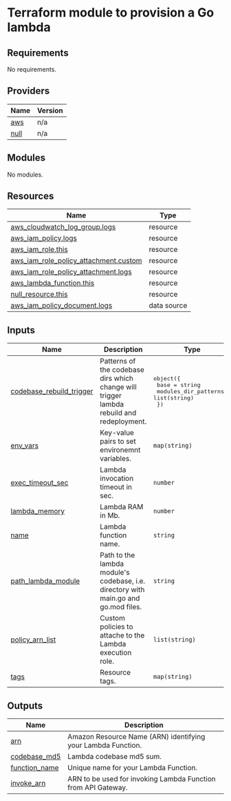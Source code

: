#  Terraform module to provision a Go lambda

<!-- BEGIN_TF_DOCS -->
## Requirements

No requirements.

## Providers

| Name | Version |
|------|---------|
| <a name="provider_aws"></a> [aws](#provider\_aws) | n/a |
| <a name="provider_null"></a> [null](#provider\_null) | n/a |

## Modules

No modules.

## Resources

| Name | Type |
|------|------|
| [aws_cloudwatch_log_group.logs](https://registry.terraform.io/providers/hashicorp/aws/latest/docs/resources/cloudwatch_log_group) | resource |
| [aws_iam_policy.logs](https://registry.terraform.io/providers/hashicorp/aws/latest/docs/resources/iam_policy) | resource |
| [aws_iam_role.this](https://registry.terraform.io/providers/hashicorp/aws/latest/docs/resources/iam_role) | resource |
| [aws_iam_role_policy_attachment.custom](https://registry.terraform.io/providers/hashicorp/aws/latest/docs/resources/iam_role_policy_attachment) | resource |
| [aws_iam_role_policy_attachment.logs](https://registry.terraform.io/providers/hashicorp/aws/latest/docs/resources/iam_role_policy_attachment) | resource |
| [aws_lambda_function.this](https://registry.terraform.io/providers/hashicorp/aws/latest/docs/resources/lambda_function) | resource |
| [null_resource.this](https://registry.terraform.io/providers/hashicorp/null/latest/docs/resources/resource) | resource |
| [aws_iam_policy_document.logs](https://registry.terraform.io/providers/hashicorp/aws/latest/docs/data-sources/iam_policy_document) | data source |

## Inputs

| Name | Description | Type | Default | Required |
|------|-------------|------|---------|:--------:|
| <a name="input_codebase_rebuild_trigger"></a> [codebase\_rebuild\_trigger](#input\_codebase\_rebuild\_trigger) | Patterns of the codebase dirs which change will trigger lambda rebuild and redeployment. | <pre>object({<br>    base                 = string<br>    modules_dir_patterns = list(string)<br>  })</pre> | `null` | no |
| <a name="input_env_vars"></a> [env\_vars](#input\_env\_vars) | Key-value pairs to set environemnt variables. | `map(string)` | `{}` | no |
| <a name="input_exec_timeout_sec"></a> [exec\_timeout\_sec](#input\_exec\_timeout\_sec) | Lambda invocation timeout in sec. | `number` | `30` | no |
| <a name="input_lambda_memory"></a> [lambda\_memory](#input\_lambda\_memory) | Lambda RAM in Mb. | `number` | `256` | no |
| <a name="input_name"></a> [name](#input\_name) | Lambda function name. | `string` | n/a | yes |
| <a name="input_path_lambda_module"></a> [path\_lambda\_module](#input\_path\_lambda\_module) | Path to the lambda module's codebase, i.e. directory with main.go and go.mod files. | `string` | n/a | yes |
| <a name="input_policy_arn_list"></a> [policy\_arn\_list](#input\_policy\_arn\_list) | Custom policies to attache to the Lambda execution role. | `list(string)` | `[]` | no |
| <a name="input_tags"></a> [tags](#input\_tags) | Resource tags. | `map(string)` | `{}` | no |

## Outputs

| Name | Description |
|------|-------------|
| <a name="output_arn"></a> [arn](#output\_arn) | Amazon Resource Name (ARN) identifying your Lambda Function. |
| <a name="output_codebase_md5"></a> [codebase\_md5](#output\_codebase\_md5) | Lambda codebase md5 sum. |
| <a name="output_function_name"></a> [function\_name](#output\_function\_name) | Unique name for your Lambda Function. |
| <a name="output_invoke_arn"></a> [invoke\_arn](#output\_invoke\_arn) | ARN to be used for invoking Lambda Function from API Gateway. |
<!-- END_TF_DOCS -->
